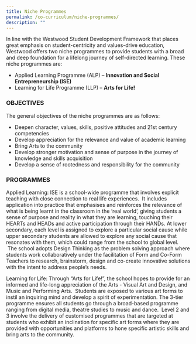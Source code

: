 ```yaml
---
title: Niche Programmes
permalink: /co-curriculum/niche-programmes/
description: ""
---
```


In line with the Westwood Student Development Framework that places great emphasis on student-centricity and values-drive education, Westwood offers two niche programmes to provide students with a broad and deep foundation for a lifelong journey of self-directed learning. These niche programmes are:

*   Applied Learning Programme (ALP) – **Innovation and Social Entrepreneurship (ISE)**
*   Learning for Life Programme (LLP) – **Arts for Life!**

### OBJECTIVES

The general objectives of the niche programmes are as follows:

*   Deepen character, values, skills, positive attitudes and 21st century competencies 
*   Develop appreciation for the relevance and value of academic learning
*   Bring Arts to the community
*   Develop stronger motivation and sense of purpose in the journey of knowledge and skills acquisition
*   Develop a sense of rootedness and responsibility for the community

  

### PROGRAMMES

Applied Learning: ISE is a school-wide programme that involves explicit teaching with close connection to real life experiences.  It includes application into practice that emphasises and reinforces the relevance of what is being learnt in the classroom in the ‘real world’, giving students a sense of purpose and reality in what they are learning, touching their HEARTs and HEADs and active participation through their HANDs. At lower secondary, each level is assigned to explore a particular social cause while upper secondary students are allowed to explore any social cause that resonates with them, which could range from the school to global level.  The school adopts Design Thinking as the problem solving approach where students work collaboratively under the facilitation of Form and Co-Form Teachers to research, brainstorm, design and co-create innovative solutions with the intent to address people’s needs. 

  

Learning for Life: Through “Arts for Life!”, the school hopes to provide for an informed and life-long appreciation of the Arts - Visual Art and Design, and Music and Performing Arts.  Students are exposed to various art forms to instil an inquiring mind and develop a spirit of experimentation. The 3-tier programme ensures all students go through a broad-based programme ranging from digital media, theatre studies to music and dance.  Level 2 and 3 involve the delivery of customised programmes that are targeted at students who exhibit an inclination for specific art forms where they are provided with opportunities and platforms to hone specific artistic skills and bring arts to the community.